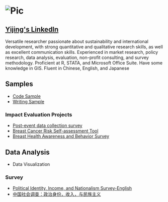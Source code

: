 # ![Pic](/code-sample.github.io/pic.jpg)   
## [Yijing's LinkedIn](https://www.linkedin.com/in/yijing-anne-qu-1a891ab3/)





Versatile researcher passionate about sustainability and international development, with strong quantitative and qualitative research skills, as well as excellent communication skills. Experienced in market research, policy research, data analysis, evaluation, non-profit consulting, and survey methodology. Proficient at R, STATA, and Microsoft Office Suite. Have some knowledge in GIS. Fluent in Chinese, English, and Japanese 

## Samples  
* [Code Sample](https://github.com/zy11427/code-sample.github.io/blob/master/code%20sample.R)
* [Writing Sample](https://github.com/zy11427/code-sample.github.io/blob/master/writing%20sample.pdf)


### Impact Evaluation Projects 
* [Post-event data collection survey](https://duke.qualtrics.com/jfe/form/SV_9nJRIUXYrrAzY8J)
* [Breast Cancer Risk Self-assessment Tool](https://duke.qualtrics.com/jfe/form/SV_8bLPigggEL4b3XT)
* [Breast Health Awareness and Behavior Survey](https://duke.qualtrics.com/jfe/form/SV_bawgL3HxEEp2mpL)

## Data Analysis 
* Data Visualization

### Survey 
* [Political Identity, Income, and Nationalism Survey-English](https://duke.qualtrics.com/jfe/form/SV_cBezWdjbSmh4XPf)
* [中国社会调查：政治身份，收入，与民族主义](https://duke.ca1.qualtrics.com/WRQualtricsControlPanel/?ContextSection=EditSection)
